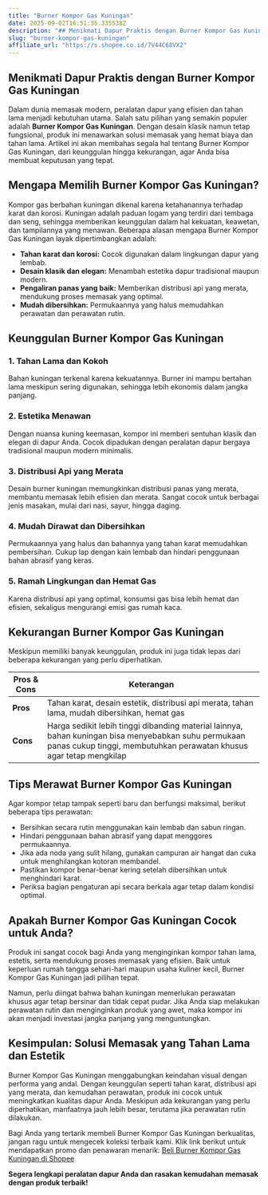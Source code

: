 ```yaml
---
title: "Burner Kompor Gas Kuningan"
date: 2025-09-02T16:51:35.335538Z
description: "## Menikmati Dapur Praktis dengan Burner Kompor Gas Kuningan..."
slug: "burner-kompor-gas-kuningan"
affiliate_url: "https://s.shopee.co.id/7V44C68VX2"
---
```

## Menikmati Dapur Praktis dengan Burner Kompor Gas Kuningan

Dalam dunia memasak modern, peralatan dapur yang efisien dan tahan lama menjadi kebutuhan utama. Salah satu pilihan yang semakin populer adalah **Burner Kompor Gas Kuningan**. Dengan desain klasik namun tetap fungsional, produk ini menawarkan solusi memasak yang hemat biaya dan tahan lama. Artikel ini akan membahas segala hal tentang Burner Kompor Gas Kuningan, dari keunggulan hingga kekurangan, agar Anda bisa membuat keputusan yang tepat.

## Mengapa Memilih Burner Kompor Gas Kuningan?

Kompor gas berbahan kuningan dikenal karena ketahanannya terhadap karat dan korosi. Kuningan adalah paduan logam yang terdiri dari tembaga dan seng, sehingga memberikan keunggulan dalam hal kekuatan, keawetan, dan tampilannya yang menawan. Beberapa alasan mengapa Burner Kompor Gas Kuningan layak dipertimbangkan adalah:

- **Tahan karat dan korosi:** Cocok digunakan dalam lingkungan dapur yang lembab.
- **Desain klasik dan elegan:** Menambah estetika dapur tradisional maupun modern.
- **Pengaliran panas yang baik:** Memberikan distribusi api yang merata, mendukung proses memasak yang optimal.
- **Mudah dibersihkan:** Permukaannya yang halus memudahkan perawatan dan perawatan rutin.

## Keunggulan Burner Kompor Gas Kuningan

### 1. Tahan Lama dan Kokoh

Bahan kuningan terkenal karena kekuatannya. Burner ini mampu bertahan lama meskipun sering digunakan, sehingga lebih ekonomis dalam jangka panjang.

### 2. Estetika Menawan

Dengan nuansa kuning keemasan, kompor ini memberi sentuhan klasik dan elegan di dapur Anda. Cocok dipadukan dengan peralatan dapur bergaya tradisional maupun modern minimalis.

### 3. Distribusi Api yang Merata

Desain burner kuningan memungkinkan distribusi panas yang merata, membantu memasak lebih efisien dan merata. Sangat cocok untuk berbagai jenis masakan, mulai dari nasi, sayur, hingga daging.

### 4. Mudah Dirawat dan Dibersihkan

Permukaannya yang halus dan bahannya yang tahan karat memudahkan pembersihan. Cukup lap dengan kain lembab dan hindari penggunaan bahan abrasif yang keras.

### 5. Ramah Lingkungan dan Hemat Gas

Karena distribusi api yang optimal, konsumsi gas bisa lebih hemat dan efisien, sekaligus mengurangi emisi gas rumah kaca.

## Kekurangan Burner Kompor Gas Kuningan

Meskipun memiliki banyak keunggulan, produk ini juga tidak lepas dari beberapa kekurangan yang perlu diperhatikan.

| **Pros & Cons** | **Keterangan**                                                 |
|------------------|----------------------------------------------------------------|
| **Pros**         | Tahan karat, desain estetik, distribusi api merata, tahan lama, mudah dibersihkan, hemat gas |
| **Cons**         | Harga sedikit lebih tinggi dibanding material lainnya, bahan kuningan bisa menyebabkan suhu permukaan panas cukup tinggi, membutuhkan perawatan khusus agar tetap mengkilap |

## Tips Merawat Burner Kompor Gas Kuningan

Agar kompor tetap tampak seperti baru dan berfungsi maksimal, berikut beberapa tips perawatan:

- Bersihkan secara rutin menggunakan kain lembab dan sabun ringan.
- Hindari penggunaan bahan abrasif yang dapat menggores permukaannya.
- Jika ada noda yang sulit hilang, gunakan campuran air hangat dan cuka untuk menghilangkan kotoran membandel.
- Pastikan kompor benar-benar kering setelah dibersihkan untuk menghindari karat.
- Periksa bagian pengaturan api secara berkala agar tetap dalam kondisi optimal.

## Apakah Burner Kompor Gas Kuningan Cocok untuk Anda?

Produk ini sangat cocok bagi Anda yang menginginkan kompor tahan lama, estetis, serta mendukung proses memasak yang efisien. Baik untuk keperluan rumah tangga sehari-hari maupun usaha kuliner kecil, Burner Kompor Gas Kuningan jadi pilihan tepat.

Namun, perlu diingat bahwa bahan kuningan memerlukan perawatan khusus agar tetap bersinar dan tidak cepat pudar. Jika Anda siap melakukan perawatan rutin dan menginginkan produk yang awet, maka kompor ini akan menjadi investasi jangka panjang yang menguntungkan.

## Kesimpulan: Solusi Memasak yang Tahan Lama dan Estetik

Burner Kompor Gas Kuningan menggabungkan keindahan visual dengan performa yang andal. Dengan keunggulan seperti tahan karat, distribusi api yang merata, dan kemudahan perawatan, produk ini cocok untuk meningkatkan kualitas dapur Anda. Meskipun ada kekurangan yang perlu diperhatikan, manfaatnya jauh lebih besar, terutama jika perawatan rutin dilakukan.

Bagi Anda yang tertarik membeli Burner Kompor Gas Kuningan berkualitas, jangan ragu untuk mengecek koleksi terbaik kami. Klik link berikut untuk mendapatkan promo dan penawaran menarik: [Beli Burner Kompor Gas Kuningan di Shopee](https://s.shopee.co.id/7V44C68VX2)

**Segera lengkapi peralatan dapur Anda dan rasakan kemudahan memasak dengan produk terbaik!**